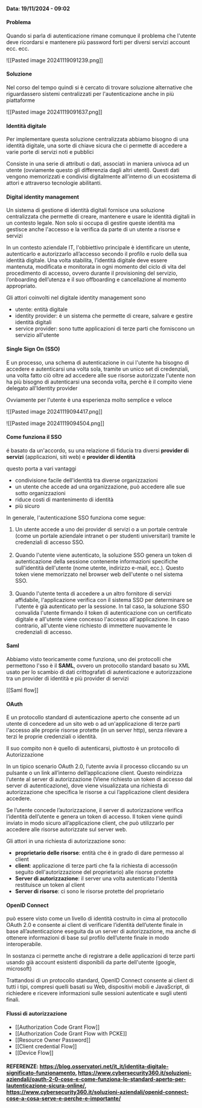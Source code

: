 #### Data: 19/11/2024 - 09:02

#### Problema

Quando si parla di autenticazione rimane comunque il problema che l'utente deve ricordarsi e mantenere più password forti per diversi servizi account ecc. ecc.

![[Pasted image 20241119091239.png]]

#### Soluzione

Nel corso del tempo quindi si è cercato di trovare soluzione alternative che riguardassero sistemi centralizzati per l'autenticazione anche in più piattaforme

![[Pasted image 20241119091637.png]]

#### Identità digitale

Per implementare questa soluzione centralizzata abbiamo bisogno di una identità digitale, una sorte di chiave sicura che ci permette di accedere a varie porte di servizi noti e pubblici

Consiste in una serie di attributi o dati, associati in maniera univoca ad un utente (ovviamente questo gli differenzia dagli altri utenti). Questi dati vengono memorizzati e condivisi digitalmente all'interno di un ecosistema di attori e attraverso tecnologie abilitanti.

#### Digital identity management

Un sistema di gestione di identità digitali fornisce una soluzione centralizzata che permette di creare, mantenere e usare le identità digitali in un contesto legale. Non solo si occupa di gestire queste identità ma gestisce anche l'accesso e la verifica da parte di un utente a risorse e servizi

In un contesto aziendale IT, l'obbiettivo principale è identificare un utente, autenticarlo e autorizzarlo all’accesso secondo il profilo e ruolo della sua identità digitale. Una volta stabilita, l’identità digitale deve essere mantenuta, modificata e monitorata in ogni momento del ciclo di vita del procedimento di accesso, ovvero durante il provisioning del servizio, l’onboarding dell’utenza e il suo offboarding e cancellazione al momento appropriato.

Gli attori coinvolti nel digitale identity management sono
- utente: entità digitale
- identity provider: è un sistema che permette di creare, salvare e gestire identità digitali
- service provider:  sono tutte applicazioni di terze parti che forniscono un servizio all'utente

#### Single Sign On (SSO) 

E un processo, una schema di autenticazione in cui l'utente ha bisogno di accedere e autenticarsi una volta sola, tramite un unico set di credenziali, una volta fatto ciò oltre ad accedere alle sue risorse autorizzate l'utente non ha più bisogno di autenticarsi una seconda volta, perchè è il compito viene delegato all'Identity provider 

Ovviamente per l'utente è una esperienza molto semplice e veloce

![[Pasted image 20241119094417.png]]

![[Pasted image 20241119094504.png]]

#### Come funziona il SSO

é basato da un'accordo, su una relazione di fiducia tra diversi **provider di servizi** (applicazioni, siti web) e **provider di identità**

questo porta a vari vantaggi
- condivisione facile dell'identità tra diverse organizzazioni
- un utente che accede ad una organizzazione, può accedere alle sue sotto organizzazioni
- riduce costi di mantenimento di identità
- più sicuro

  
In generale, l'autenticazione SSO funziona come segue:

1. Un utente accede a uno dei provider di servizi o a un portale centrale (come un portale aziendale intranet o per studenti universitari) tramite le credenziali di accesso SSO.  
     
2. Quando l'utente viene autenticato, la soluzione SSO genera un token di autenticazione della sessione contenente informazioni specifiche sull'identità dell'utente (nome utente, indirizzo e-mail, ecc.). Questo token viene memorizzato nel browser web dell'utente o nel sistema SSO.  
     
3. Quando l'utente tenta di accedere a un altro fornitore di servizi affidabile, l'applicazione verifica con il sistema SSO per determinare se l'utente è già autenticato per la sessione. In tal caso, la soluzione SSO convalida l'utente firmando il token di autenticazione con un certificato digitale e all'utente viene concesso l'accesso all'applicazione. In caso contrario, all'utente viene richiesto di immettere nuovamente le credenziali di accesso.

#### Saml

Abbiamo visto teoricamente come funziona, uno dei protocolli che permettono l'sso è il **SAML**, ovvero un protocollo standard basato su XML usato per lo scambio di dati crittografati di autenticazione e autorizzazione tra un provider di identità e più provider di servizi 

[[Saml flow]]

#### OAuth

E un protocollo standard di autenticazione aperto che consente ad un utente di concedere ad un sito web o ad un'applicazione di terze parti l'accesso alle proprie risorse protette (in un server http), senza rilevare a terzi le proprie credenziali o identità.

Il suo compito non è quello di autenticarsi, piuttosto è un protocollo di Autorizzazione

In un tipico scenario OAuth 2.0, l’utente avvia il processo cliccando su un pulsante o un link all’interno dell’applicazione client. Questo reindirizza l’utente al server di autorizzazione (Viene richiesto un token di accesso dal server di autenticazione), dove viene visualizzata una richiesta di autorizzazione che specifica le risorse a cui l’applicazione client desidera accedere.

Se l’utente concede l’autorizzazione, il server di autorizzazione verifica l’identità dell’utente e genera un token di accesso. Il token viene quindi inviato in modo sicuro all’applicazione client, che può utilizzarlo per accedere alle risorse autorizzate sul server web.

Gli attori in una richiesta di autorizzazione sono:
- **proprietario delle risorse**: entità che è in grado di dare permesso al client
- **client**: applicazione di terze parti che fa la richiesta di accesso(in seguito dell'autorizzazione del proprietario) alle risorse protette
- **Server di autorizzazione**: il server una volta autenticato l'identità restituisce un token al client
- **Server di risorse**: ci sono le risorse protette del proprietario

#### OpenID Connect

può essere visto come un livello di identità costruito in cima al protocollo OAuth 2.0 e consente ai client di verificare l’identità dell’utente finale in base all’autenticazione eseguita da un server di autorizzazione, ma anche di ottenere informazioni di base sul profilo dell’utente finale in modo interoperabile.

In sostanza ci permette anche di registrare a delle applicazioni di terze parti usando già account esistenti disponibili da parte dell'utente (google, microsoft)

Trattandosi di un protocollo standard, OpenID Connect consente ai client di tutti i tipi, compresi quelli basati su Web, dispositivi mobili e JavaScript, di richiedere e ricevere informazioni sulle sessioni autenticate e sugli utenti finali.

#### Flussi di autorizzazione
- [[Authorization Code Grant Flow]]
- [[Authorization Code Grant Flow with PCKE]]
- [[Resource Owner Password]]
- [[Client credential Flow]]
- [[Device Flow]]

#### REFERENZE: https://blog.osservatori.net/it_it/identita-digitale-significato-funzionamento, https://www.cybersecurity360.it/soluzioni-aziendali/oauth-2-0-cose-e-come-funziona-lo-standard-aperto-per-lautenticazione-sicura-online/, https://www.cybersecurity360.it/soluzioni-aziendali/openid-connect-cose-a-cosa-serve-e-perche-e-importante/